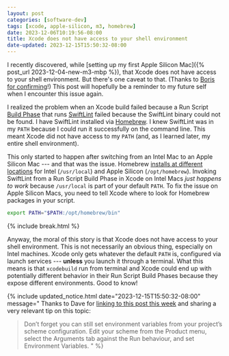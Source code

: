 ```yaml
---
layout: post
categories: [software-dev]
tags: [xcode, apple-silicon, m3, homebrew]
date: 2023-12-06T10:19:56-08:00
title: Xcode does not have access to your shell environment
date-updated: 2023-12-15T15:50:32-08:00
---
```


I recently discovered, while [setting up my first Apple Silicon Mac]({% post_url 2023-12-04-new-m3-mbp %}), that Xcode does not have access to your shell environment. But there's one caveat to that. (Thanks to [Boris for confirming](https://mastodon.social/@NeoNacho/111494454201420440#.)!) This post will hopefully be a reminder to my future self when I encounter this issue again.

<!--excerpt-->

I realized the problem when an Xcode build failed because a Run Script [Build Phase](https://developer.apple.com/documentation/xcode/customizing-the-build-phases-of-a-target) that runs [SwiftLint](https://github.com/realm/SwiftLint) failed because the SwiftLint binary could not be found. I have SwiftLint installed via [Homebrew](https://brew.sh). I knew SwiftLint was in my `PATH` because I could run it successfully on the command line. This meant Xcode did not have access to my `PATH` (and, as I learned later, my entire shell environment).

This only started to happen after switching from an Intel Mac to an Apple Silicon Mac --- and that was the issue. Homebrew [installs at different locations](https://docs.brew.sh/Installation) for Intel (`/usr/local`) and Apple Silicon (`/opt/homebrew`). Invoking SwiftLint from a Run Script Build Phase in Xcode on Intel Macs _just happens to work_ because `/usr/local` is part of your default `PATH`. To fix the issue on Apple Silicon Macs, you need to tell Xcode where to look for Homebrew packages in your script.

```sh
export PATH="$PATH:/opt/homebrew/bin"
```

{% include break.html %}

Anyway, the moral of this story is that Xcode does not have access to your shell environment. This is not necessarily an obvious thing, especially on Intel machines. Xcode only gets whatever the default `PATH` is, configured via launch services --- **unless** you launch it through a terminal. What this means is that `xcodebuild` run from terminal and Xcode could end up with potentially different behavior in their Run Script Build Phases because they expose different environments. Good to know!

{% include updated_notice.html
date="2023-12-15T15:50:32-08:00"
message="
Thanks to Dave for [linking to this post this week](https://iosdevweekly.com/issues/640?#tools) and sharing a very relevant tip on this topic:

> Don’t forget you can still set environment variables from your project’s scheme configuration. Edit your scheme from the Product menu, select the Arguments tab against the Run behaviour, and set Environment Variables.
" %}
